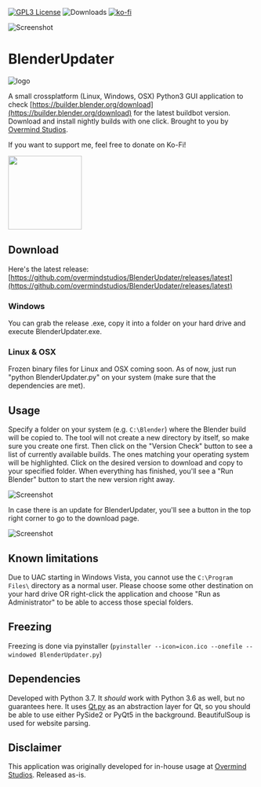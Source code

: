 [![GPL3 License](https://img.shields.io/badge/license-GPL3-blue.svg)](https://github.com/overmindstudios/BlenderUpdater/blob/master/LICENSE) 
![Downloads](https://img.shields.io/github/downloads/overmindstudios/BlenderUpdater/total)
[![ko-fi](https://www.ko-fi.com/img/githubbutton_sm.svg)](https://ko-fi.com/G2G5149IX)

![Screenshot](https://raw.githubusercontent.com/overmindstudios/BlenderUpdater/master/screenshot.png)

# BlenderUpdater
 ![logo](https://raw.githubusercontent.com/overmindstudios/BlenderUpdater/master//images/appicon.png)

A small crossplatform (Linux, Windows, OSX) Python3 GUI application to check [https://builder.blender.org/download](https://builder.blender.org/download) for
the latest buildbot version. Download and install nightly builds with one click. Brought to you by [Overmind Studios](http://www.overmind-studios.de).

If you want to support me, feel free to donate on Ko-Fi!

<a href="https://ko-fi.com/tobkum"><img src="https://az743702.vo.msecnd.net/cdn/kofi1.png?v=2" width="150"></a>

## Download
Here's the latest release: [https://github.com/overmindstudios/BlenderUpdater/releases/latest](https://github.com/overmindstudios/BlenderUpdater/releases/latest)

### Windows
You can grab the release .exe, copy it into a folder on your hard drive and execute BlenderUpdater.exe.

### Linux & OSX
Frozen binary files for Linux and OSX coming soon. As of now, just run "python BlenderUpdater.py" on your system (make sure that the dependencies are met).

## Usage
Specify a folder on your system (e.g. `C:\Blender`) where the Blender build will be copied to. The tool will not create a new directory by itself, so make sure you create one first.
Then click on the "Version Check" button to see a list of currently available builds. The ones matching your operating system will be highlighted. Click on the desired version to download and copy to your specified folder.
When everything has finished, you'll see a "Run Blender" button to start the new version right away.

![Screenshot](https://raw.githubusercontent.com/overmindstudios/BlenderUpdater/master/run_blender.png)

In case there is an update for BlenderUpdater, you'll see a button in the top right corner to go to the download page.

![Screenshot](https://raw.githubusercontent.com/overmindstudios/BlenderUpdater/master/app_update.png)

## Known limitations
Due to UAC starting in Windows Vista, you cannot use the `C:\Program Files\` directory as a
normal user. Please choose some other destination on your hard drive OR right-click
the application and choose "Run as Administrator" to be able to access those special folders.

## Freezing
Freezing is done via pyinstaller (`pyinstaller --icon=icon.ico --onefile --windowed BlenderUpdater.py`)

## Dependencies
Developed with Python 3.7. It *should* work with Python 3.6 as well, but no guarantees here.
It uses [Qt.py](https://github.com/mottosso/Qt.py) as an abstraction layer for Qt, so you should be able to use either PySide2 or PyQt5 in the background. BeautifulSoup is used for website parsing.

## Disclaimer
This application was originally developed for in-house usage at [Overmind Studios](http://www.overmind-studios.de). Released as-is.
